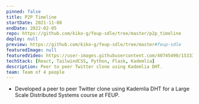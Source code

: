 ```yaml
---
pinned: false
title: P2P Timeline
startDate: 2021-11-08
endDate: 2022-02-05
repo: https://github.com/kiko-g/feup-sdle/tree/master/p2p_timeline
deploy: null
preview: https://github.com/kiko-g/feup-sdle/tree/master#feup-sdle
featuredImage: null
featuredVideo: https://user-images.githubusercontent.com/40745490/153337905-d65b4866-5cb3-4f9c-b2bd-4ad312c93344.mp4
techStack: [React, TailwindCSS, Python, Flask, Kademlia]
description: Peer to peer Twitter clone using Kademlia DHT.
team: Team of 4 people
---
```


- Developed a peer to peer Twitter clone using Kademlia DHT for a Large Scale Distributed Systems course at FEUP.
